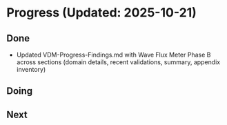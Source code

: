 # Progress (Updated: 2025-10-21)

## Done

- Updated VDM-Progress-Findings.md with Wave Flux Meter Phase B across sections (domain details, recent validations, summary, appendix inventory)

## Doing



## Next


